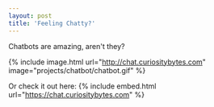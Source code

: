 ```yaml
---
layout: post
title: 'Feeling Chatty?'
---
```



Chatbots are amazing, aren't they?


{% include image.html url="http://chat.curiositybytes.com" image="projects/chatbot/chatbot.gif" %}


Or check it out here:
{% include embed.html url="https://chat.curiositybytes.com"  %}

<!-- {% include image.html url="http://www.gratisography.com" image="projects/chatbot/wall.jpg" %} -->
